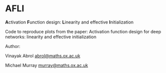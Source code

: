 # AFLI
**A**ctivation **F**unction design: **L**inearity and effective **I**nitialization

Code to reproduce plots from the paper: 
Activation function design for deep networks: linearity and effective initialization

Author: 

Vinayak Abrol <abrol@maths.ox.ac.uk>

Michael Murray <murray@maths.ox.ac.uk>
